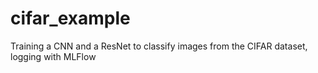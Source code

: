 # cifar_example
Training a CNN and a ResNet to classify images from the CIFAR dataset, logging with MLFlow
